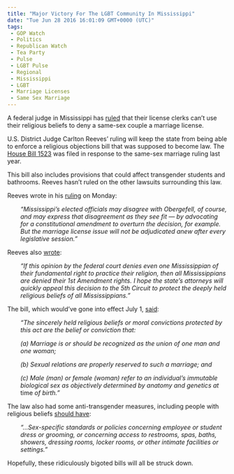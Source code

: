 ```yaml
---
title: "Major Victory For The LGBT Community In Mississippi"
date: "Tue Jun 28 2016 16:01:09 GMT+0000 (UTC)"
tags: 
 - GOP Watch
 - Politics
 - Republican Watch
 - Tea Party
 - Pulse
 - LGBT Pulse
 - Regional
 - Mississippi
 - LGBT
 - Marriage Licenses
 - Same Sex Marriage
---
```

<p>A federal judge in Mississippi has&#xA0;<a href="http://time.com/4384777/gay-marriage-lgbt-mississippi-judge/?xid=time_socialflow_twitter" onclick="__gaTracker(&apos;send&apos;, &apos;event&apos;, &apos;outbound-article&apos;, &apos;http://time.com/4384777/gay-marriage-lgbt-mississippi-judge/?xid=time_socialflow_twitter&apos;, &apos;ruled&apos;);">ruled</a> that their license clerks can&#x2019;t use their religious beliefs to deny a same-sex couple a marriage license.</p><p>U.S. District Judge Carlton Reeves&#x2019; ruling will keep the state from being able to enforce a religious objections bill that was supposed to become law. The <a href="http://billstatus.ls.state.ms.us/2016/pdf/history/HB/HB1523.xml" onclick="__gaTracker(&apos;send&apos;, &apos;event&apos;, &apos;outbound-article&apos;, &apos;http://billstatus.ls.state.ms.us/2016/pdf/history/HB/HB1523.xml&apos;, &apos;House Bill 1523&apos;);">House Bill 1523</a> was filed in response to the same-sex marriage ruling last year.</p><p>This bill also includes provisions that could affect transgender students and bathrooms. Reeves hasn&#x2019;t ruled on the other lawsuits surrounding this law.</p><p>Reeves wrote in his <a href="http://abcnews.go.com/US/wireStory/judge-blocks-part-mississippi-lgbt-marriage-law-40172946" onclick="__gaTracker(&apos;send&apos;, &apos;event&apos;, &apos;outbound-article&apos;, &apos;http://abcnews.go.com/US/wireStory/judge-blocks-part-mississippi-lgbt-marriage-law-40172946&apos;, &apos;ruling&apos;);">ruling</a> on Monday:</p><p style="padding-left: 30px;"><em>&#x201C;Mississippi&#x2019;s elected officials may disagree with Obergefell, of course, and may express that disagreement as they see fit &#x2014; by advocating for a constitutional amendment to overturn the decision, for example. But the marriage license issue will not be adjudicated anew after every legislative session.&#x201D;</em></p><p>Reeves also <a href="http://www.huffingtonpost.com/entry/gay-marriage-religious-beliefs_us_5771c8b8e4b0f168323abac4" onclick="__gaTracker(&apos;send&apos;, &apos;event&apos;, &apos;outbound-article&apos;, &apos;http://www.huffingtonpost.com/entry/gay-marriage-religious-beliefs_us_5771c8b8e4b0f168323abac4&apos;, &apos;wrote&apos;);" target="_blank">wrote</a>:</p><p style="padding-left: 30px;"><em>&#x201C;If this opinion by the federal court denies even one Mississippian of their fundamental right to practice their religion, then all Mississippians are denied their 1st Amendment rights. I hope the state&#x2019;s attorneys will quickly appeal this decision to the 5th Circuit to protect the deeply held religious beliefs of all Mississippians.&#x201D;</em></p><p>The bill, which would&#x2019;ve gone into effect July 1, <a href="http://jezebel.com/court-mississippi-clerks-cant-use-religious-beliefs-to-1782704163" onclick="__gaTracker(&apos;send&apos;, &apos;event&apos;, &apos;outbound-article&apos;, &apos;http://jezebel.com/court-mississippi-clerks-cant-use-religious-beliefs-to-1782704163&apos;, &apos;said&apos;);">said</a>:</p><p style="padding-left: 30px;"><em>&#x201C;The sincerely held religious beliefs or moral convictions protected by this act are the belief or conviction that:</em></p><p style="padding-left: 30px;"><em>(a) Marriage is or should be recognized as the union of one man and one woman;</em></p><p style="padding-left: 30px;"><em>(b) Sexual relations are properly reserved to such a marriage; and</em></p><p style="padding-left: 30px;"><em>(c) Male (man) or female (woman) refer to an individual&#x2019;s immutable biological sex as objectively determined by anatomy and genetics at </em>time<em> of birth.&#x201D;</em></p><p>The law also had some anti-transgender measures, including people with religious beliefs <a href="http://jezebel.com/court-mississippi-clerks-cant-use-religious-beliefs-to-1782704163" onclick="__gaTracker(&apos;send&apos;, &apos;event&apos;, &apos;outbound-article&apos;, &apos;http://jezebel.com/court-mississippi-clerks-cant-use-religious-beliefs-to-1782704163&apos;, &apos;should have&apos;);" target="_blank">should have</a>:</p><p style="padding-left: 30px;"><em>&#x201C;&#x2026;Sex-specific standards or policies concerning employee or student dress or grooming, or concerning access to restrooms, spas, baths, showers, dressing rooms, locker rooms, or other intimate facilities or settings.&#x201D;</em></p><p>Hopefully, these ridiculously bigoted bills will all be struck down.</p>